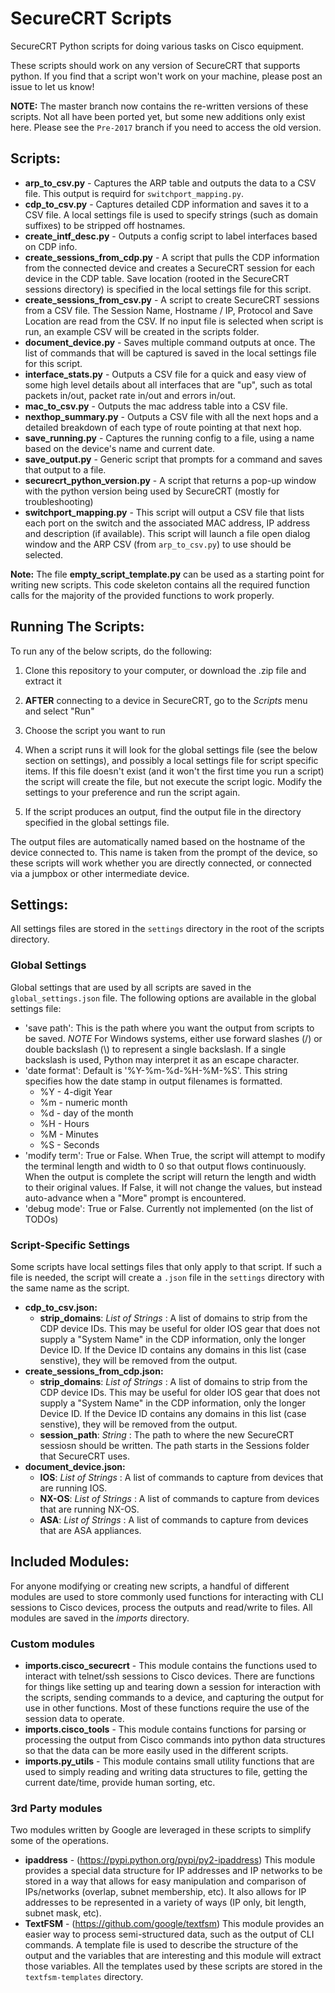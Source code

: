 SecureCRT Scripts
==================
SecureCRT Python scripts for doing various tasks on Cisco equipment.

These scripts should work on any version of SecureCRT that supports python.  If you find that a script won't work on your machine, please post an issue to let us know!

**NOTE:** The master branch now contains the re-written versions of these scripts.  Not all have been ported yet, but some new additions only exist here.   Please see the `Pre-2017` branch if you need to access the old version.

## Scripts:

* **arp_to_csv.py** - Captures the ARP table and outputs the data to a CSV file.  This output is requird for `switchport_mapping.py`.
* **cdp_to_csv.py** - Captures detailed CDP information and saves it to a CSV file.  A local settings file is used to specify strings (such as domain suffixes) to be stripped off hostnames.
* **create_intf_desc.py** - Outputs a config script to label interfaces based on CDP info.
* **create_sessions_from_cdp.py** - A script that pulls the CDP information from the connected device and creates a SecureCRT session for each device in the CDP table.  Save location (rooted in the SecureCRT sessions directory) is specified in the local settings file for this script.
* **create_sessions_from_csv.py** - A script to create SecureCRT sessions from a CSV file.  The Session Name, Hostname / IP, Protocol and Save Location are read from the CSV.  If no input file is selected when script is run, an example CSV will be created in the scripts folder.
* **document_device.py** - Saves multiple command outputs at once.  The list of commands that will be captured is saved in the local settings file for this script.
* **interface_stats.py** - Outputs a CSV file for a quick and easy view of some high level details about all interfaces that are "up", such as total packets in/out, packet rate in/out and errors in/out.
* **mac_to_csv.py** - Outputs the mac address table into a CSV file.
* **nexthop_summary.py** - Outputs a CSV file with all the next hops and a detailed breakdown of each type of route pointing at that next hop.
* **save_running.py** - Captures the running config to a file, using a name based on the device's name and current date.
* **save_output.py** - Generic script that prompts for a command and saves that output to a file.
* **securecrt_python_version.py** - A script that returns a pop-up window with the python version being used by SecureCRT (mostly for troubleshooting)
* **switchport_mapping.py** - This script will output a CSV file that lists each port on the switch and the associated MAC address, IP address and description (if available).  This script will launch a file open dialog window and the ARP CSV (from `arp_to_csv.py`) to use should be selected.

**Note:** The file **empty_script_template.py** can be used as a starting point for writing new scripts.  This code skeleton contains all the required function calls for the majority of the provided functions to work properly.

## Running The Scripts:

To run any of the below scripts, do the following:

1) Clone this repository to your computer, or download the .zip file and extract it

2) **AFTER** connecting to a device in SecureCRT, go to the *Scripts* menu and select "Run"

3) Choose the script you want to run

4) When a script runs it will look for the global settings file (see the below section on settings), and possibly a local settings file for script specific items.  If this file doesn't exist (and it won't the first time you run a script) the script will create the file, but not execute the script logic.  Modify the settings to your preference and run the script again.

5) If the script produces an output, find the output file in the directory specified in the global settings file.

The output files are automatically named based on the hostname of the device connected to.   This name is taken from the prompt of the device, so these scripts will work whether you are directly connected, or connected via a jumpbox or other intermediate device.


## Settings:
All settings files are stored in the `settings` directory in the root of the scripts directory.

### Global Settings
Global settings that are used by all scripts are saved in the `global_settings.json` file.  The following options are available in the global settings file:

* 'save path': This is the path where you want the output from scripts to be saved.  *NOTE* For Windows systems, either use forward slashes (/) or double backslash (\\) to represent a single backslash.  If a single backslash is used, Python may interpret it as an escape character.
* 'date format': Default is '%Y-%m-%d-%H-%M-%S'.  This string specifies how the date stamp in output filenames is formatted.
  - %Y - 4-digit Year
  - %m - numeric month
  - %d - day of the month
  - %H - Hours
  - %M - Minutes
  - %S - Seconds
* 'modify term': True or False.  When True, the script will attempt to modify the terminal length and width to 0 so that output flows continuously.  When the output is complete the script will return the length and width to their original values.   If False, it will not change the values, but instead auto-advance when a "More" prompt is encountered.
* 'debug mode': True or False.  Currently not implemented (on the list of TODOs)

### Script-Specific Settings
Some scripts have local settings files that only apply to that script.  If such a file is needed, the script will create a `.json` file in the `settings` directory with the same name as the script.

* **cdp_to_csv.json:**
    - **strip_domains**: _List of Strings_ : A list of domains to strip from the CDP device IDs.  This may be useful for older IOS gear that does not supply a "System Name" in the CDP information, only the longer Device ID.  If the Device ID contains any domains in this list (case senstive), they will be removed from the output.
* **create_sessions_from_cdp.json:**
    - **strip_domains**: _List of Strings_ : A list of domains to strip from the CDP device IDs.  This may be useful for older IOS gear that does not supply a "System Name" in the CDP information, only the longer Device ID.  If the Device ID contains any domains in this list (case senstive), they will be removed from the output.
    - **session_path**: _String_ : The path to where the new SecureCRT sessiosn should be written.  The path starts in the Sessions folder that SecureCRT uses.
* **document_device.json:**
    - **IOS**: _List of Strings_ : A list of commands to capture from devices that are running IOS.
    - **NX-OS**: _List of Strings_ : A list of commands to capture from devices that are running NX-OS.
    - **ASA**: _List of Strings_ : A list of commands to capture from devices that are ASA appliances.


## Included Modules:

For anyone modifying or creating new scripts, a handful of different modules are used to store commonly used functions for interacting with CLI sessions to Cisco devices, process the outputs and read/write to files.  All modules are saved in the *imports* directory.

### Custom modules

* **imports.cisco_securecrt** - This module contains the functions used to interact with telnet/ssh sessions to Cisco devices.  There are functions for things like setting up and tearing down a session for interaction with the scripts, sending commands to a device, and capturing the output for use in other functions.  Most of these functions require the use of the session data to operate.
* **imports.cisco_tools** - This module contains functions for parsing or processing the output from Cisco commands into python data structures so that the data can be more easily used in the different scripts.
* **imports.py_utils** - This module contains small utility functions that are used to simply reading and writing data structures to file, getting the current date/time, provide human sorting, etc.

### 3rd Party modules

Two modules written by Google are leveraged in these scripts to simplify some of the operations.

* **ipaddress** - (https://pypi.python.org/pypi/py2-ipaddress) This module provides a special data structure for IP addresses and IP networks to be stored in a way that allows for easy manipulation and comparison of IPs/networks (overlap, subnet membership, etc).  It also allows for IP addresses to be represented in a variety of ways (IP only, bit length, subnet mask, etc).
* **TextFSM** - (https://github.com/google/textfsm) This module provides an easier way to process semi-structured data, such as the output of CLI commands.  A template file is used to describe the structure of the output and the variables that are interesting and this module will extract those variables.  All the templates used by these scripts are stored in the `textfsm-templates` directory.
